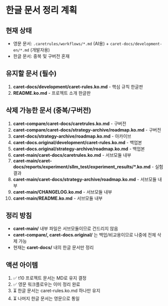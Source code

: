 # 한글 문서 정리 계획

## 현재 상태
- 영문 문서: `.caretrules/workflows/*.md` (AI용) + `caret-docs/development-en/*.md` (개발자용)
- 한글 문서: 중복 및 구버전 혼재

## 유지할 문서 (필수)
1. **caret-docs/development/caret-rules.ko.md** - 핵심 규칙 한글판
2. **README.ko.md** - 프로젝트 소개 한글판

## 삭제 가능한 문서 (중복/구버전)
1. **caret-compare/caret-docs/caretrules.ko.md** - 구버전
2. **caret-compare/caret-docs/strategy-archive/roadmap.ko.md** - 구버전
3. **caret-docs/strategy-archive/roadmap.ko.md** - 아카이브
4. **caret-docs.original/development/caret-rules.ko.md** - 백업본
5. **caret-docs.original/strategy-archive/roadmap.ko.md** - 백업본
6. **caret-main/caret-docs/caretrules.ko.md** - 서브모듈 내부
7. **caret-main/caret-docs/reports/experiment/sllm_test/experiment_results/*.ko.md** - 실험 결과
8. **caret-main/caret-docs/strategy-archive/roadmap.ko.md** - 서브모듈 내부
9. **caret-main/CHANGELOG.ko.md** - 서브모듈 내부
10. **caret-main/README.ko.md** - 서브모듈 내부

## 정리 방침
- **caret-main/** 내부 파일은 서브모듈이므로 건드리지 않음
- **caret-compare/, caret-docs.original/** 는 백업/비교용이므로 나중에 전체 삭제 가능
- 현재는 **caret-docs/** 내의 한글 문서만 정리

## 액션 아이템
1. ✅ t10 프로젝트 문서는 MD로 유지 결정
2. ✅ 영문 워크플로우는 이미 정리 완료
3. ⏳ 한글 문서는 caret-rules.ko.md 하나만 유지
4. ⏳ 나머지 한글 문서는 영문으로 통일